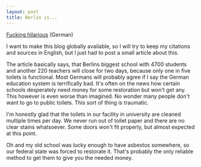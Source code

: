 ```yaml
---
layout: post
title: Berlin is...
---
```


[Fucking hilarious](http://www.spiegel.de/lebenundlernen/schule/berlin-kreuzberg-toiletten-kaputt-unterricht-faellt-aus-a-1134006.html) (German)

I want to make this blog globally available, so I will try to keep my citations and sources in English, but I just had to post a small article about this.

The article basically says, that Berlins biggest school with 4700 students and another 220 teachers will close for two days, because only one in five toilets is functional. Most Germans will probably agree if I say the German education system is terrifically bad. It's often on the news how certain schools desperately need money for some restoration but won't get any. This however is even worse than imagined. No wonder many people don't want to go to public toilets. This sort of thing is traumatic.

I'm honestly glad that the toilets in our facility in university are cleaned multiple times per day. We never run out of toilet paper and there are no clear stains whatsoever. Some doors won't fit properly, but almost expected at this point. 

Oh and my old school was lucky enough to have asbestos somewhere, so our federal state was forced to restorate it. That's probably the only reliable method to get them to give you the needed money.
